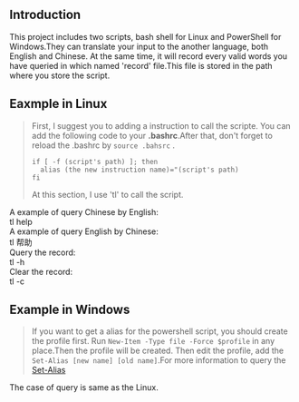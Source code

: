 ## Introduction
This project includes two scripts, bash shell for Linux and PowerShell for Windows.They can translate your input to the another language, both English and Chinese.
At the same time, it will record every valid words you have queried in which named 'record' file.This file is stored in the path where you store the script.

## Eaxmple in Linux
> First, I suggest you to adding a instruction to call the scripte. You can add the following  code to your **.bashrc**.After that, don't forget to reload the .bashrc by ```source .bahsrc```  .
>```shell
>if [ -f (script's path) ]; then
>	alias (the new instruction name)="(script's path)
>fi
>```
>At this section, I use 'tl' to call the script.

A example of query Chinese by English:  
tl help  
A example of query English by Chinese:   
tl 帮助  
Query the record:  
tl -h  
Clear the record:  
tl -c

## Example in Windows
>If you want to get a alias for the powershell script, you should create the profile first.
>Run ```New-Item -Type file -Force $profile``` in any place.Then the profile will be created.
>Then edit the profile, add the ```Set-Alias [new name] [old name]```.For more information to query the [Set-Alias](htpps://docs.microsoft.com/en-us/powershell/module/microsoft.powershell.utility/set-alias?view=powershell-5.1)

The case of query is same as the Linux.  



